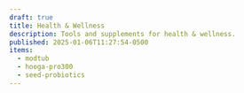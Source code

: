 ```yaml
---
draft: true
title: Health & Wellness
description: Tools and supplements for health & wellness.
published: 2025-01-06T11:27:54-0500
items:
  - modtub
  - hooga-pro300
  - seed-probiotics
---
```

